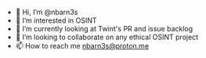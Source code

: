 - 👋 Hi, I’m @nbarn3s
- 👀 I’m interested in OSINT
- 🌱 I’m currently looking at Twint's PR and issue backlog
- 💞️ I’m looking to collaborate on any ethical OSINT project
- 📫 How to reach me nbarn3s@proton.me

<!---
nbarn3s/nbarn3s is a ✨ special ✨ repository because its `README.md` (this file) appears on your GitHub profile.
You can click the Preview link to take a look at your changes.
--->
